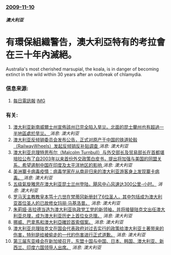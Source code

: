 ### [2009-11-10](/news/2009/11/10/index.md)

##### 澳大利亚
# 有環保組織警告，澳大利亞特有的考拉會在三十年內滅絕。

Australia's most cherished marsupial, the koala, is in danger of becoming extinct in the wild within 30 years after an outbreak of chlamydia.


### 信息来源:

1. [每日電訊報](http://www.telegraph.co.uk/news/worldnews/australiaandthepacific/australia/6537179/Koalas-extinct-within-30-years-after-chlamydia-outbreak.html) [IMG](https://secure.i.telegraph.co.uk/multimedia/archive/01491/koala-art_1491960a.jpg)

### 有关:

1. [澳大利亚新南威爾士州宣佈該州已完全陷入旱災。北面的昆士蘭州也有超過一半地區處於旱災。 ](/zh/news/2018/08/8/澳大利亚新南威爾士州宣佈該州已完全陷入旱災-北面的昆士蘭州也有超過一半地區處於旱災.md) _消息: 澳大利亚_
2. [澳大利亚反倾销委员会发布公告，正式对原产于中国的铁道轮毂（RailwayWheels）发起反倾销反补贴调查 ](/zh/news/2018/04/18/澳大利亚反倾销委员会发布公告-正式对原产于中国的铁道轮毂-RailwayWheels-发起反倾销反补贴调查.md) _消息: 澳大利亚_
3. [澳大利亚总理特恩布尔（Malcolm Turnbull）与外交部长及贸易部长在首都堪培拉公布了自2003年以来首份外交政策白皮书，提出将加强与美国的同盟关系，希望遏制中国在印度及太平洋地区的影响 ](/zh/news/2017/11/23/澳大利亚总理特恩布尔-Malcolm-Turnbull-与外交部长及贸易部长在首都堪培拉公布了自2003年以来首份外交政.md) _消息: 澳大利亚_
4. [美洲寨卡病毒疫情：病毒学家在从南非归来的澳大利亚游客身上发现寨卡病毒。 ](/zh/news/2016/01/26/美洲寨卡病毒疫情-病毒学家在从南非归来的澳大利亚游客身上发现寨卡病毒.md) _消息: 澳大利亚_
5. [五级氣旋雅思在澳大利亚昆士兰州登陆，飓风中心风速达300公里-小时。](/zh/news/2011/02/2/五级氣旋雅思在澳大利亚昆士兰州登陆-飓风中心风速达300公里-小时.md) _消息: 澳大利亚_
6. [ 罗马天主教教皇本笃十六世在梵蒂冈新册封了6位圣人，其中包括成为澳大利亚首位圣人的已故修女玛丽·马基洛普。](/zh/news/2010/10/17/罗马天主教教皇本笃十六世在梵蒂冈新册封了6位圣人-其中包括成为澳大利亚首位圣人的已故修女玛丽-马基洛普.md) _消息: 澳大利亚_
7. [ 朱莉娅·吉拉德当选为澳大利亚执政党工党的新领袖，并将接替陆克文出任澳大利亚总理，成为澳大利亚历史上首位女总理。](/zh/news/2010/06/24/朱莉娅-吉拉德当选为澳大利亚执政党工党的新领袖-并将接替陆克文出任澳大利亚总理-成为澳大利亚历史上首位女总理.md) _消息: 澳大利亚_
8. [挪威、巴拿馬和澳大利亞確診首索個案。](/zh/news/2009/05/9/挪威-巴拿馬和澳大利亞確診首索個案.md) _消息: 澳大利亚_
9. [澳大利亚总理陆克文在国会代表政府对过去实行的政策给澳大利亚土著带来的伤害，特别是给被偷走的一代的伤害进行正式道歉。](/zh/news/2008/02/13/澳大利亚总理陆克文在国会代表政府对过去实行的政策给澳大利亚土著带来的伤害-特别是给被偷走的一代的伤害进行正式道歉.md) _消息: 澳大利亚_
10. [第三届东亚峰会在新加坡召开，东盟十国与中国、日本、韩国、澳大利亚、新西兰、印度六国领导人出席。](/zh/news/2007/11/22/第三届东亚峰会在新加坡召开-东盟十国与中国-日本-韩国-澳大利亚-新西兰-印度六国领导人出席.md) _消息: 澳大利亚_
